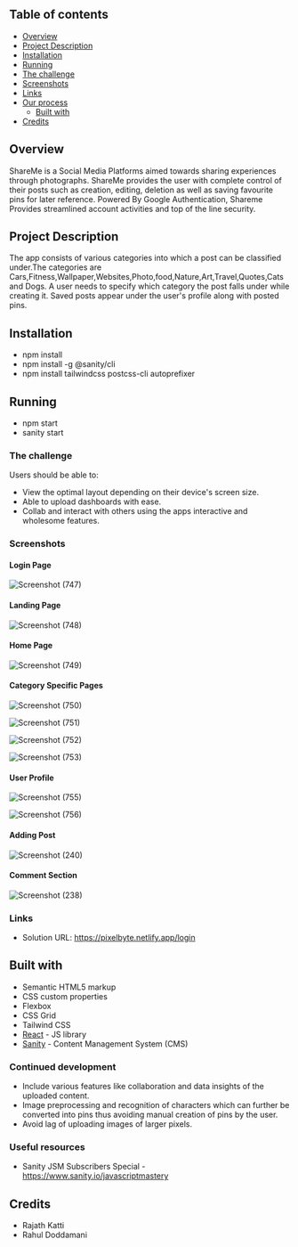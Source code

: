 ## Table of contents

- [Overview](#overview)
- [Project Description](#Project-Description)
- [Installation](#Installation)
- [Running](#Running)
- [The challenge](#the-challenge)
- [Screenshots](#screenshots)
- [Links](#links)
- [Our process](#my-process)
  - [Built with](#built-with)
 - [Credits](#Credits)
 
## Overview
ShareMe is a Social Media Platforms aimed towards sharing experiences through photographs.
ShareMe provides the user with complete control of their posts such as creation, editing, deletion as well as saving favourite pins for later reference.
Powered By Google Authentication, Shareme Provides streamlined account activities and top of the line security.

## Project Description
The app consists of various categories into which a post can be classified under.The categories are Cars,Fitness,Wallpaper,Websites,Photo,food,Nature,Art,Travel,Quotes,Cats and Dogs.
A user needs to specify which category the post falls under while creating it.
Saved posts appear under the user's profile along with posted pins.

## Installation
- npm install
- npm install -g @sanity/cli
- npm install tailwindcss postcss-cli autoprefixer


## Running
- npm start
- sanity start


### The challenge

Users should be able to:

- View the optimal layout depending on their device's screen size.
- Able to upload dashboards with ease.
- Collab and interact with others using the apps interactive and wholesome features.

### Screenshots


#### Login Page

![Screenshot (747)](https://user-images.githubusercontent.com/61611882/162573106-057d65ca-c62e-44c8-a8e7-c3ca4dc97d82.png)

#### Landing Page

![Screenshot (748)](https://user-images.githubusercontent.com/61611882/162573287-7de9d454-65bb-41b8-91cb-b948fd28d340.png)

#### Home Page

![Screenshot (749)](https://user-images.githubusercontent.com/61611882/162573300-6d4d48cf-bfc7-434d-b11d-27ab998a6fbb.png)

#### Category Specific Pages


![Screenshot (750)](https://user-images.githubusercontent.com/61611882/162573360-8b10d17f-a7fe-4406-aaf7-2bf3275dfb03.png)


![Screenshot (751)](https://user-images.githubusercontent.com/61611882/162573366-e9e5ab17-628b-4256-98fe-6c12d926b492.png)

![Screenshot (752)](https://user-images.githubusercontent.com/61611882/162573378-4cf7e495-02ad-4a5a-9166-5cc385451f63.png)


![Screenshot (753)](https://user-images.githubusercontent.com/61611882/162573390-d9947c9c-7b83-4a10-ae7f-13ac23c91b4b.png)


#### User Profile

![Screenshot (755)](https://user-images.githubusercontent.com/61611882/162573437-b65cdb4f-b298-458b-acfd-c742882d91fd.png)


![Screenshot (756)](https://user-images.githubusercontent.com/61611882/162573444-a924fbdb-bafd-4902-a79c-d3661665dc41.png)

#### Adding Post

![Screenshot (240)](https://user-images.githubusercontent.com/52795682/162575030-87cba366-e94d-4931-94a5-098e99bf7d6d.png)


#### Comment Section

![Screenshot (238)](https://user-images.githubusercontent.com/52795682/162574919-0bf83e08-6620-4491-bfa1-43f5fb61e0aa.png)



### Links

- Solution URL: https://pixelbyte.netlify.app/login


## Built with

- Semantic HTML5 markup
- CSS custom properties
- Flexbox
- CSS Grid
- Tailwind CSS
- [React](https://reactjs.org/) - JS library
- [Sanity](https://www.sanity.io) - Content Management System (CMS)


### Continued development
- Include various features like collaboration and data insights of the uploaded content.
- Image preprocessing and recognition of characters which can further be converted into pins thus avoiding manual creation of pins by the user.
- Avoid lag of uploading images of larger pixels.

### Useful resources


- Sanity JSM Subscribers Special - https://www.sanity.io/javascriptmastery 

## Credits
- Rajath Katti
- Rahul Doddamani
